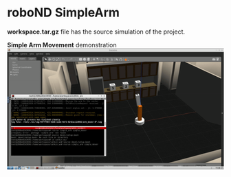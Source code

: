 # roboND SimpleArm
**workspace.tar.gz** file has the source simulation of the project.

**Simple Arm Movement** demonstration 
![alt text](https://github.com/Jash-Diyora/roboND-SimpleArm/blob/main/ArmGIF.gif)
